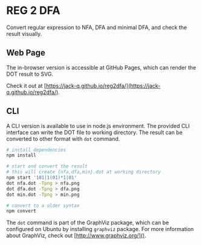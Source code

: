 REG 2 DFA
=========

Convert regular expression to NFA, DFA and minimal DFA,
and check the result visually. 

Web Page
--------

The in-browser version is accessible at GitHub Pages, which can 
render the DOT result to SVG.

Check it out at [https://jack-q.github.io/reg2dfa/](https://jack-q.github.io/reg2dfa/).

CLI
---

A CLI version is available to use in node.js environment.
The provided CLI interface can write the DOT file to working directory.
The result can be converted to other format with `dot` command.

```bash
# install dependencies
npm install

# start and convert the result
# this will create {nfa,dfa,min}.dot at working directory
npm start '101|1(01)*1|01'
dot nfa.dot -Tpng > nfa.png
dot dfa.dot -Tpng > dfa.png
dot min.dot -Tpng > min.png

# convert to a older syntax
npm convert

```

The `dot` command is part of the GraphViz package, which can be 
configured on Ubuntu by installing `graphviz` package. For more information about GraphViz, check out [http://www.graphviz.org/]().